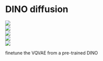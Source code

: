 # DINO diffusion

![](https://img.shields.io/badge/tag-completed-lightgrey)  
![](https://img.shields.io/badge/tag-experimental-lightgrey)  
![](https://img.shields.io/badge/tag-nerf-lightgrey)  
![](https://img.shields.io/badge/tag-tooling-lightgrey)  
![](https://img.shields.io/badge/tag-wip-lightgrey)


finetune the VQVAE from a pre-trained DINO
